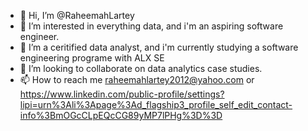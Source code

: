 - 👋 Hi, I’m @RaheemahLartey  
- 👀 I’m interested in everything data, and i'm an aspiring software engineer.
- 🌱 I’m a ceritified data analyst, and i'm currently studying a software engineering programe with ALX SE
- 💞️ I’m looking to collaborate on data analytics case studies.
- 📫 How to reach me raheemahlartey2012@yahoo.com or https://www.linkedin.com/public-profile/settings?lipi=urn%3Ali%3Apage%3Ad_flagship3_profile_self_edit_contact-info%3BmOGcCLpEQcCG89yMP7lPHg%3D%3D

<!---
Raheemah Lartey is a ✨ special ✨ repository because its `README.md` (this file) appears on your GitHub profile.
You can click the Preview link to take a look at your changes.
--->
